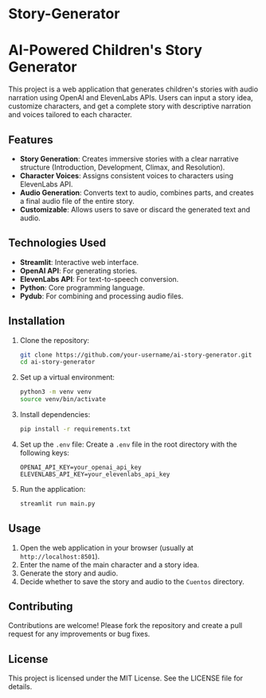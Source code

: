 # Story-Generator
# AI-Powered Children's Story Generator

This project is a web application that generates children's stories with audio narration using OpenAI and ElevenLabs APIs. Users can input a story idea, customize characters, and get a complete story with descriptive narration and voices tailored to each character.

## Features

- **Story Generation**: Creates immersive stories with a clear narrative structure (Introduction, Development, Climax, and Resolution).
- **Character Voices**: Assigns consistent voices to characters using ElevenLabs API.
- **Audio Generation**: Converts text to audio, combines parts, and creates a final audio file of the entire story.
- **Customizable**: Allows users to save or discard the generated text and audio.

## Technologies Used

- **Streamlit**: Interactive web interface.
- **OpenAI API**: For generating stories.
- **ElevenLabs API**: For text-to-speech conversion.
- **Python**: Core programming language.
- **Pydub**: For combining and processing audio files.

## Installation

1. Clone the repository:
    ```bash
    git clone https://github.com/your-username/ai-story-generator.git
    cd ai-story-generator
    ```

2. Set up a virtual environment:
    ```bash
    python3 -m venv venv
    source venv/bin/activate
    ```

3. Install dependencies:
    ```bash
    pip install -r requirements.txt
    ```

4. Set up the `.env` file:
    Create a `.env` file in the root directory with the following keys:
    ```
    OPENAI_API_KEY=your_openai_api_key
    ELEVENLABS_API_KEY=your_elevenlabs_api_key
    ```

5. Run the application:
    ```bash
    streamlit run main.py
    ```

## Usage

1. Open the web application in your browser (usually at `http://localhost:8501`).
2. Enter the name of the main character and a story idea.
3. Generate the story and audio.
4. Decide whether to save the story and audio to the `Cuentos` directory.

## Contributing

Contributions are welcome! Please fork the repository and create a pull request for any improvements or bug fixes.

## License

This project is licensed under the MIT License. See the LICENSE file for details.
